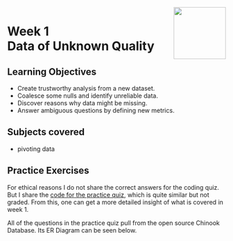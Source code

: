 <a href="../">
  <img src="/img/Data_Wrangling,_Analysis_and_AB_Testing_with_SQL_logo.avif" width="120" align="right">
</a>

# Week 1 <br> Data of Unknown Quality 

## Learning Objectives
- Create trustworthy analysis from a new dataset.
- Coalesce some nulls and identify unreliable data.
- Discover reasons why data might be missing.
- Answer ambiguous questions by defining new metrics.

## Subjects covered
- pivoting data

## Practice Exercises

For ethical reasons I do not share the correct answers for the coding quiz. But I share the [code for the practice quiz](./exercise.sql), which is quite similar but not graded. From this, one can get a more detailed insight of what is covered in week 1. 

All of the questions in the practice quiz pull from the open source Chinook Database. Its ER Diagram can be seen below. 
